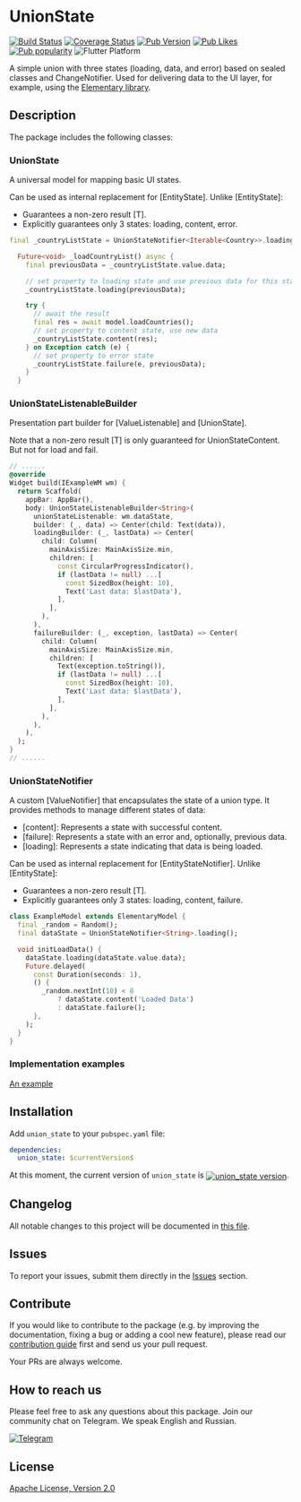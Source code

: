 # UnionState
[![Build Status](https://shields.io/github/actions/workflow/status/surfstudio/flutter-union-state/main.yml?logo=github&logoColor=white)](https://github.com/surfstudio/flutter-union-state)
[![Coverage Status](https://img.shields.io/codecov/c/github/surfstudio/flutter-union-state?logo=codecov&logoColor=white)](https://codecov.io/gh/surfstudio/flutter-union-state)
[![Pub Version](https://img.shields.io/pub/v/union_state?logo=dart&logoColor=white)](https://pub.dev/packages/union_state)
[![Pub Likes](https://badgen.net/pub/likes/union_state)](https://pub.dev/packages/union_state)
[![Pub popularity](https://badgen.net/pub/popularity/union_state)](https://pub.dev/packages/union_state/score)
![Flutter Platform](https://badgen.net/pub/flutter-platform/union_state)

A simple union with three states (loading, data, and error) based on sealed classes and ChangeNotifier. 
Used for delivering data to the UI layer, for example, using the [Elementary library](https://pub.dev/packages/elementary).

## Description

The package includes the following classes:

### UnionState
A universal model for mapping basic UI states.

Can be used as internal replacement for [EntityState]. Unlike [EntityState]:
 * Guarantees a non-zero result [T].
 * Explicitly guarantees only 3 states: loading, content, error.

```dart
final _countryListState = UnionStateNotifier<Iterable<Country>>.loading();

  Future<void> _loadCountryList() async {
    final previousData = _countryListState.value.data;

    // set property to loading state and use previous data for this state
    _countryListState.loading(previousData);

    try {
      // await the result
      final res = await model.loadCountries();
      // set property to content state, use new data
      _countryListState.content(res);
    } on Exception catch (e) {
      // set property to error state
      _countryListState.failure(e, previousData);
    }
  }
```

### UnionStateListenableBuilder

Presentation part builder for [ValueListenable] and [UnionState].

Note that a non-zero result [T] is only guaranteed for UnionStateContent. But not for load and fail.

```dart
// ......
@override
Widget build(IExampleWM wm) {
  return Scaffold(
    appBar: AppBar(),
    body: UnionStateListenableBuilder<String>(
      unionStateListenable: wm.dataState,
      builder: (_, data) => Center(child: Text(data)),
      loadingBuilder: (_, lastData) => Center(
        child: Column(
          mainAxisSize: MainAxisSize.min,
          children: [
            const CircularProgressIndicator(),
            if (lastData != null) ...[
              const SizedBox(height: 10),
              Text('Last data: $lastData'),
            ],
          ],
        ),
      ),
      failureBuilder: (_, exception, lastData) => Center(
        child: Column(
          mainAxisSize: MainAxisSize.min,
          children: [
            Text(exception.toString()),
            if (lastData != null) ...[
              const SizedBox(height: 10),
              Text('Last data: $lastData'),
            ],
          ],
        ),
      ),
    ),
  );
}
// ......
```

### UnionStateNotifier

A custom [ValueNotifier] that encapsulates the state of a union type. It provides methods
 to manage different states of data:

- [content]: Represents a state with successful content.
- [failure]: Represents a state with an error and, optionally, previous data.
- [loading]: Represents a state indicating that data is being loaded.

Can be used as internal replacement for [EntityStateNotifier]. Unlike [EntityState]:
 * Guarantees a non-zero result [T].
 * Explicitly guarantees only 3 states: loading, content, failure.

```dart
class ExampleModel extends ElementaryModel {
  final _random = Random();
  final dataState = UnionStateNotifier<String>.loading();

  void initLoadData() {
    dataState.loading(dataState.value.data);
    Future.delayed(
      const Duration(seconds: 1),
      () {
        _random.nextInt(10) < 8
            ? dataState.content('Loaded Data')
            : dataState.failure();
      },
    );
  }
}
```

### Implementation examples

[An example](https://github.com/surfstudio/flutter-union-state/tree/main/example)

## Installation

Add `union_state` to your `pubspec.yaml` file:

```yaml
dependencies:
  union_state: $currentVersion$
```

<p>At this moment, the current version of <code>union_state</code> is <a href="https://pub.dev/packages/union_state"><img style="vertical-align:middle;" src="https://img.shields.io/pub/v/union_state.svg" alt="union_state version"></a>.</p>

## Changelog

All notable changes to this project will be documented in [this file](./CHANGELOG.md).

## Issues

To report your issues,  submit them directly in the [Issues](https://github.com/surfstudio/flutter-union-state/issues) section.

## Contribute

If you would like to contribute to the package (e.g. by improving the documentation, fixing a bug or adding a cool new feature), please read our [contribution guide](./CONTRIBUTING.md) first and send us your pull request.

Your PRs are always welcome.

## How to reach us

Please feel free to ask any questions about this package. Join our community chat on Telegram. We speak English and Russian.

[![Telegram](https://img.shields.io/badge/chat-on%20Telegram-blue.svg)](https://t.me/SurfGear)

## License

[Apache License, Version 2.0](https://www.apache.org/licenses/LICENSE-2.0)